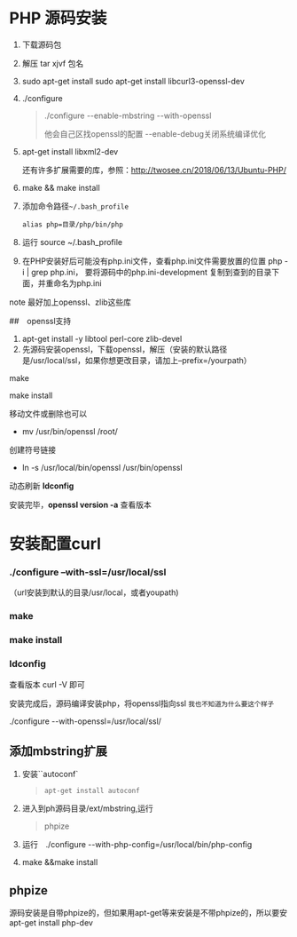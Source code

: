 # PHP 源码安装

1. 下载源码包  

2. 解压 tar   xjvf 包名 

3. sudo apt-get install  sudo apt-get install libcurl3-openssl-dev

4. ./configure

   > ./configure --enable-mbstring --with-openssl
   >
   > 他会自己区找openssl的配置
   > --enable-debug关闭系统编译优化

5. apt-get install libxml2-dev

   还有许多扩展需要的库，参照：http://twosee.cn/2018/06/13/Ubuntu-PHP/

6. make && make install

7. 添加命令路径``~/.bash_profile``

   ```shell 
   alias php=目录/php/bin/php
   ```

8. 运行 source ~/.bash_profile

9. 在PHP安装好后可能没有php.ini文件，查看php.ini文件需要放置的位置 php -i | grep php.ini， 要将源码中的php.ini-development 复制到查到的目录下面，并重命名为php.ini



note 最好加上openssl、zlib这些库

##　openssl支持

1. apt-get  install -y libtool perl-core zlib-devel
2. 先源码安装openssl，下载openssl，解压（安装的默认路径是/usr/local/ssl，如果你想更改目录，请加上–prefix=/yourpath）

make

make install

移动文件或删除也可以

- mv /usr/bin/openssl /root/

创建符号链接

- ln -s /usr/local/bin/openssl /usr/bin/openssl

动态刷新  **ldconfig**

安装完毕，**openssl version -a** 查看版本

# 安装配置curl

### **./configure –with-ssl=/usr/local/ssl**

（url安装到默认的目录/usr/local，或者youpath)

### make

### make install

### ldconfig

查看版本 curl -V 即可

安装完成后，源码编译安装php，将openssl指向ssl  ``我也不知道为什么要这个样子``

 ./configure --with-openssl=/usr/local/ssl/ 

 

## 添加mbstring扩展

1. 安装``autoconf`

   > ```shell
   > apt-get install autoconf
   > ```

2. 进入到ph源码目录/ext/mbstring,运行

   > phpize

3. 运行　./configure --with-php-config=/usr/local/bin/php-config 

4. make &&make install

## phpize 

源码安装是自带phpize的，但如果用apt-get等来安装是不带phpize的，所以要安apt-get install php-dev

 